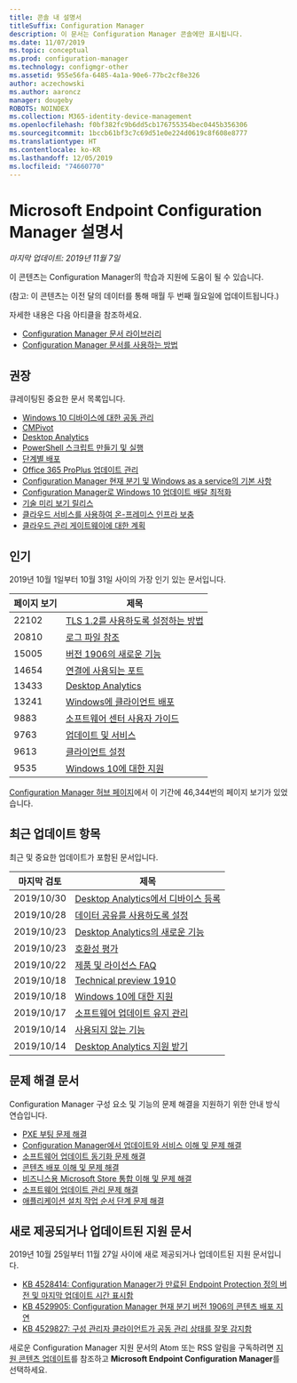 ```yaml
---
title: 콘솔 내 설명서
titleSuffix: Configuration Manager
description: 이 문서는 Configuration Manager 콘솔에만 표시됩니다.
ms.date: 11/07/2019
ms.topic: conceptual
ms.prod: configuration-manager
ms.technology: configmgr-other
ms.assetid: 955e56fa-6485-4a1a-90e6-77bc2cf8e326
author: aczechowski
ms.author: aaroncz
manager: dougeby
ROBOTS: NOINDEX
ms.collection: M365-identity-device-management
ms.openlocfilehash: f0bf382fc9b6dd5cb176755354bec0445b356306
ms.sourcegitcommit: 1bccb61bf3c7c69d51e0e224d0619c8f608e8777
ms.translationtype: HT
ms.contentlocale: ko-KR
ms.lasthandoff: 12/05/2019
ms.locfileid: "74660770"
---
```

<!-- 
- Feature 1357546
- This page displays in-console, under the Community workspace, Documentation node. 
- Don't use any relative links; must be full https://docs.microsoft.com and language neutral
- Process: https://microsoft.sharepoint.com/teams/ConfigMgr/Documents/ContentPub/Data%20collection%20process%20for%20Feature%201357546%20In-console%20documentation.docx?web=1
-->

# <a name="microsoft-endpoint-configuration-manager-documentation"></a>Microsoft Endpoint Configuration Manager 설명서

*마지막 업데이트: 2019년 11월 7일*

이 콘텐츠는 Configuration Manager의 학습과 지원에 도움이 될 수 있습니다.

(참고: 이 콘텐츠는 이전 달의 데이터를 통해 매월 두 번째 월요일에 업데이트됩니다.)

자세한 내용은 다음 아티클을 참조하세요.

- [Configuration Manager 문서 라이브러리](https://docs.microsoft.com/configmgr)  
- [Configuration Manager 문서를 사용하는 방법](https://docs.microsoft.com/configmgr/core/understand/use-docs)

## <a name="recommended"></a>권장

큐레이팅된 중요한 문서 목록입니다.

- [Windows 10 디바이스에 대한 공동 관리](https://docs.microsoft.com/configmgr/comanage/overview)  
- [CMPivot](https://docs.microsoft.com/configmgr/core/servers/manage/cmpivot)  
- [Desktop Analytics](https://docs.microsoft.com/configmgr/desktop-analytics/overview)
- [PowerShell 스크립트 만들기 및 실행](https://docs.microsoft.com/configmgr/apps/deploy-use/create-deploy-scripts)  
- [단계별 배포](https://docs.microsoft.com/configmgr/osd/deploy-use/create-phased-deployment-for-task-sequence)  
- [Office 365 ProPlus 업데이트 관리](https://docs.microsoft.com/configmgr/sum/deploy-use/manage-office-365-proplus-updates)  
- [Configuration Manager 현재 분기 및 Windows as a service의 기본 사항](https://docs.microsoft.com/configmgr/core/understand/configuration-manager-and-windows-as-service)
- [Configuration Manager로 Windows 10 업데이트 배달 최적화](https://docs.microsoft.com/configmgr/sum/deploy-use/optimize-windows-10-update-delivery)
- [기술 미리 보기 릴리스](https://docs.microsoft.com/configmgr/core/get-started/technical-preview)
- [클라우드 서비스를 사용하여 온-프레미스 인프라 보충](https://docs.microsoft.com/configmgr/core/understand/use-cloud-services)
- [클라우드 관리 게이트웨이에 대한 계획](https://docs.microsoft.com/configmgr/core/clients/manage/plan-cloud-management-gateway)

## <a name="trending"></a>인기

2019년 10월 1일부터 10월 31일 사이의 가장 인기 있는 문서입니다.

| 페이지 보기 | 제목 |
|------------|-------|
| 22102 | [TLS 1.2를 사용하도록 설정하는 방법](https://docs.microsoft.com/configmgr/core/plan-design/security/enable-tls-1-2) |
| 20810 | [로그 파일 참조](https://docs.microsoft.com/configmgr/core/plan-design/hierarchy/log-files) |
| 15005 | [버전 1906의 새로운 기능](https://docs.microsoft.com/configmgr/core/plan-design/changes/whats-new-in-version-1906) |
| 14654 | [연결에 사용되는 포트](https://docs.microsoft.com/configmgr/core/plan-design/hierarchy/ports) |
| 13433 | [Desktop Analytics](https://docs.microsoft.com/configmgr/desktop-analytics/overview) |
| 13241 | [Windows에 클라이언트 배포](https://docs.microsoft.com/configmgr/core/clients/deploy/deploy-clients-to-windows-computers) |
| 9883 | [소프트웨어 센터 사용자 가이드](https://docs.microsoft.com/configmgr/core/understand/software-center) |
| 9763 | [업데이트 및 서비스](https://docs.microsoft.com/configmgr/core/servers/manage/updates) |
| 9613 | [클라이언트 설정](https://docs.microsoft.com/configmgr/core/clients/deploy/about-client-settings) |
| 9535 | [Windows 10에 대한 지원](https://docs.microsoft.com/configmgr/core/plan-design/configs/support-for-windows-10) |

[Configuration Manager 허브 페이지](https://docs.microsoft.com/configmgr/)에서 이 기간에 46,344번의 페이지 보기가 있었습니다.

## <a name="recently-updated"></a>최근 업데이트 항목

최근 및 중요한 업데이트가 포함된 문서입니다.

| 마지막 검토 | 제목 |
|---------------|-------|
| 2019/10/30 | [Desktop Analytics에서 디바이스 등록](https://docs.microsoft.com/configmgr/desktop-analytics/enroll-devices) |
| 2019/10/28 | [데이터 공유를 사용하도록 설정](https://docs.microsoft.com/configmgr/desktop-analytics/enable-data-sharing) |
| 2019/10/23 | [Desktop Analytics의 새로운 기능](https://docs.microsoft.com/configmgr/desktop-analytics/whats-new) |
| 2019/10/23 | [호환성 평가](https://docs.microsoft.com/configmgr/desktop-analytics/compat-assessment) |
| 2019/10/22 | [제품 및 라이선스 FAQ](https://docs.microsoft.com/configmgr/core/understand/product-and-licensing-faq) |
| 2019/10/18 | [Technical preview 1910](https://docs.microsoft.com/configmgr/core/get-started/2019/technical-preview-1910) |
| 2019/10/18 | [Windows 10에 대한 지원](https://docs.microsoft.com/configmgr/core/plan-design/configs/support-for-windows-10) |
| 2019/10/17 | [소프트웨어 업데이트 유지 관리](https://docs.microsoft.com/configmgr/sum/deploy-use/software-updates-maintenance) |
| 2019/10/14 | [사용되지 않는 기능](https://docs.microsoft.com/configmgr/core/plan-design/changes/deprecated/removed-and-deprecated-cmfeatures) |
| 2019/10/14 | [Desktop Analytics 지원 받기](https://docs.microsoft.com/configmgr/desktop-analytics/get-support) |

## <a name="troubleshooting-articles"></a>문제 해결 문서

Configuration Manager 구성 요소 및 기능의 문제 해결을 지원하기 위한 안내 방식 연습입니다.

- [PXE 부팅 문제 해결](https://support.microsoft.com/help/4468612)
- [Configuration Manager에서 업데이트와 서비스 이해 및 문제 해결](https://support.microsoft.com/help/4490424)
- [소프트웨어 업데이트 동기화 문제 해결](https://support.microsoft.com/help/10059)
- [콘텐츠 배포 이해 및 문제 해결](https://support.microsoft.com/help/4482728)
- [비즈니스용 Microsoft Store 통합 이해 및 문제 해결](https://support.microsoft.com/help/4010214)
- [소프트웨어 업데이트 관리 문제 해결](https://support.microsoft.com/help/10680)
- [애플리케이션 설치 작업 순서 단계 문제 해결](https://support.microsoft.com/help/18408/)

## <a name="new-and-updated-support-articles"></a>새로 제공되거나 업데이트된 지원 문서

2019년 10월 25일부터 11월 27일 사이에 새로 제공되거나 업데이트된 지원 문서입니다.

- [KB 4528414: Configuration Manager가 만료된 Endpoint Protection 정의 버전 및 마지막 업데이트 시간 표시함](https://support.microsoft.com/help/4528414/)
- [KB 4529905: Configuration Manager 현재 분기 버전 1906의 콘텐츠 배포 지연](https://support.microsoft.com/help/4529905)
- [KB 4529827: 구성 관리자 클라이언트가 공동 관리 상태를 잘못 감지함](https://support.microsoft.com/help/4529827)


새로운 Configuration Manager 지원 문서의 Atom 또는 RSS 알림을 구독하려면 [지원 콘텐츠 업데이트](https://support.microsoft.com/help/4089498/)를 참조하고 **Microsoft Endpoint Configuration Manager**를 선택하세요.  
